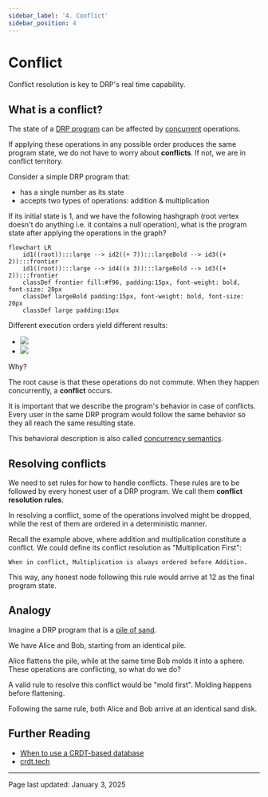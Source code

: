 ```yaml
---
sidebar_label: '4. Conflict'
sidebar_position: 4
---
```


# Conflict

Conflict resolution is key to DRP's real time capability.

## What is a conflict?
The state of a [DRP program](./drp-program.md) can be affected by [concurrent](./concurrency.md) operations.

If applying these operations in any possible order produces the same program state, we do not have to worry about **conflicts**. If not, we are in conflict territory.

Consider a simple DRP program that:
- has a single number as its state
- accepts two types of operations: addition & multiplication

If its initial state is 1, and we have the following hashgraph (root vertex doesn't do anything i.e. it contains a null operation), what is the program state after applying the operations in the graph?

```mermaid
flowchart LR
    id1((root)):::large --> id2((+ 7)):::largeBold --> id3((+ 2)):::frontier
    id1((root)):::large --> id4((x 3)):::largeBold --> id3((+ 2)):::frontier
    classDef frontier fill:#f96, padding:15px, font-weight: bold, font-size: 20px
    classDef largeBold padding:15px, font-weight: bold, font-size: 20px
    classDef large padding:15px
```

Different execution orders yield different results:
- ![](https://latex.codecogs.com/svg.latex?(1+7)\cdot3+2=26)
- ![](https://latex.codecogs.com/svg.latex?(1\cdot3)+7+2=12)

Why?

The root cause is that these operations do not commute. When they happen concurrently, a **conflict** occurs.

It is important that we describe the program's behavior in case of conflicts. Every user in the same DRP program would follow the same behavior so they all reach the same resulting state.

This behavioral description is also called [concurrency semantics](https://en.wikipedia.org/wiki/Concurrency_semantics).

## Resolving conflicts

We need to set rules for how to handle conflicts. These rules are to be followed by every honest user of a DRP program. We call them **conflict resolution rules**.

In resolving a conflict, some of the operations involved might be dropped, while the rest of them are ordered in a deterministic manner.

Recall the example above, where addition and multiplication constitute a conflict. We could define its conflict resolution as "Multiplication First":
```
When in conflict, Multiplication is always ordered before Addition.
```

This way, any honest node following this rule would arrive at 12 as the final program state.

## Analogy

Imagine a DRP program that is a [pile of sand](https://blog.topology.gg/the-origins-of-topology-from-ledgers-to-sandcastles-part-2/).

We have Alice and Bob, starting from an identical pile.

Alice flattens the pile, while at the same time Bob molds it into a sphere. These operations are conflicting, so what do we do?

A valid rule to resolve this conflict would be "mold first". Molding happens before flattening.

Following the same rule, both Alice and Bob arrive at an identical sand disk.

## Further Reading
- [When to use a CRDT-based database](https://www.infoworld.com/article/2256888/when-to-use-a-crdt-based-database.html)
- [crdt.tech](https://crdt.tech/)

---

Page last updated: January 3, 2025
